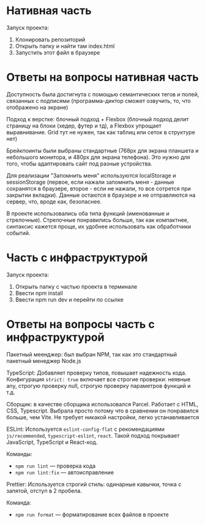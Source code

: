 # Нативная часть

Запуск проекта:

1) Клонировать репозиторий
2) Открыть папку и найти там index.html
3) Запустить этот файл в браузере

# Ответы на вопросы нативная часть

Доступность была достигнута с помощью семантических тегов и полей, связанных с подписями (программа-диктор сможет озвучить, то, что отображено на экране)

Подход к верстке: блочный подход + Flexbox (блочный подход делит страницу на блоки (хедер, футер и тд), а Flexbox упрощает выравнивание. Grid тут не нужен, так как таблиц или сеток в структуре нет)

Брейкпоинты были выбраны стандартные (768px для экрана планшета и небольшого монитора, и 480px для экрана телефона). Это нужно для того, чтобы адаптировать сайт под разные устройства.

Для реализации "Запомнить меня" используются localStorage и sessionStorage (первое, если нажали запомнить меня - данные сохранятся в браузере, второе - если не нажали, то все сотрется при закрытии вкладки). Данные остаются в браузере и не отправляются на сервер, что, вроде как, безопаснее.

В проекте использовались оба типа функций (именованные и стрелочные). Стрелочные понравились больше, так как компактнее, синтаксис кажется проще, их удобнее использовать как обработчики событий.

# Часть с инфраструктурой

Запуск проекта:

1) Открыть папку с частью проекта в терминале
2) Ввести npm install
3) Ввести npm run dev и перейти по ссылке

# Ответы на вопросы часть с инфраструктурой

Пакетный меенджер: был выбран NPM, так как это стандартный пакетный менеджер Node.js 

TypeScript: Добавляет проверку типов, повышает надежность кода. Конфигурация `strict: true` включает все строгие проверки: неявные any, строгую проверку null, строгую проверку параметров функций и т.д.

Сборщик: в качестве сборщика использовался Parcel. Работает с HTML, CSS, Typescript. Выбрала просто потому что в сравнении он понравился больше, чем Vite. Не требует никакой настройки, легко устанавливается

ESLint: Используется `eslint-config-flat` с рекомендациями `js/recommended`, `typescript-eslint`, `react`. Такой подход покрывает JavaScript, TypeScript и React-код.

Команды:
- `npm run lint` — проверка кода
- `npm run lint:fix` — автоисправление

Prettier: Используется строгий стиль: одинарные кавычки, точка с запятой, отступ в 2 пробела.

Команда:
- `npm run format` — форматирование всех файлов в проекте





